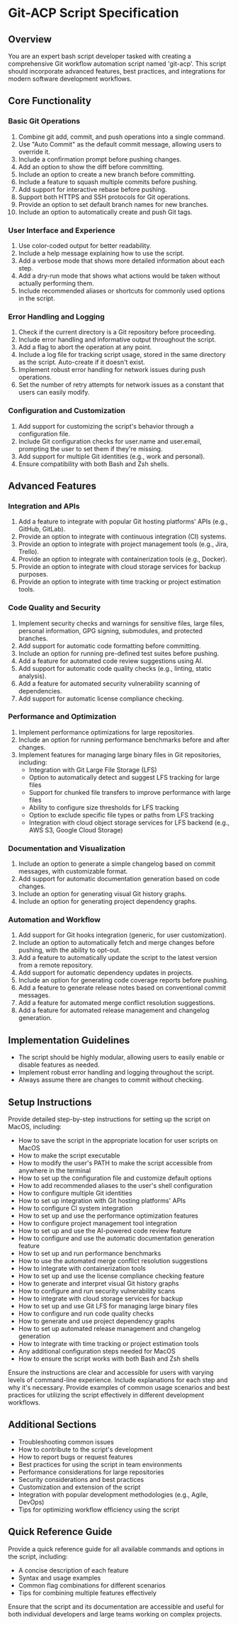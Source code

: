 # Git-ACP Script Specification

## Overview

You are an expert bash script developer tasked with creating a comprehensive Git workflow automation script named 'git-acp'. This script should incorporate advanced features, best practices, and integrations for modern software development workflows.

## Core Functionality

### Basic Git Operations

1. Combine git add, commit, and push operations into a single command.
2. Use "Auto Commit" as the default commit message, allowing users to override it.
3. Include a confirmation prompt before pushing changes.
4. Add an option to show the diff before committing.
5. Include an option to create a new branch before committing.
6. Include a feature to squash multiple commits before pushing.
7. Add support for interactive rebase before pushing.
8. Support both HTTPS and SSH protocols for Git operations.
9. Provide an option to set default branch names for new branches.
10. Include an option to automatically create and push Git tags.

### User Interface and Experience

1. Use color-coded output for better readability.
2. Include a help message explaining how to use the script.
3. Add a verbose mode that shows more detailed information about each step.
4. Add a dry-run mode that shows what actions would be taken without actually performing them.
5. Include recommended aliases or shortcuts for commonly used options in the script.

### Error Handling and Logging

1. Check if the current directory is a Git repository before proceeding.
2. Include error handling and informative output throughout the script.
3. Add a flag to abort the operation at any point.
4. Include a log file for tracking script usage, stored in the same directory as the script. Auto-create if it doesn't exist.
5. Implement robust error handling for network issues during push operations.
6. Set the number of retry attempts for network issues as a constant that users can easily modify.

### Configuration and Customization

1. Add support for customizing the script's behavior through a configuration file.
2. Include Git configuration checks for user.name and user.email, prompting the user to set them if they're missing.
3. Add support for multiple Git identities (e.g., work and personal).
4. Ensure compatibility with both Bash and Zsh shells.

## Advanced Features

### Integration and APIs

1. Add a feature to integrate with popular Git hosting platforms' APIs (e.g., GitHub, GitLab).
2. Provide an option to integrate with continuous integration (CI) systems.
3. Provide an option to integrate with project management tools (e.g., Jira, Trello).
4. Provide an option to integrate with containerization tools (e.g., Docker).
5. Provide an option to integrate with cloud storage services for backup purposes.
6. Provide an option to integrate with time tracking or project estimation tools.

### Code Quality and Security

1. Implement security checks and warnings for sensitive files, large files, personal information, GPG signing, submodules, and protected branches.
2. Add support for automatic code formatting before committing.
3. Include an option for running pre-defined test suites before pushing.
4. Add a feature for automated code review suggestions using AI.
5. Add support for automatic code quality checks (e.g., linting, static analysis).
6. Add a feature for automated security vulnerability scanning of dependencies.
7. Add support for automatic license compliance checking.

### Performance and Optimization

1. Implement performance optimizations for large repositories.
2. Include an option for running performance benchmarks before and after changes.
3. Implement features for managing large binary files in Git repositories, including:
    - Integration with Git Large File Storage (LFS)
    - Option to automatically detect and suggest LFS tracking for large files
    - Support for chunked file transfers to improve performance with large files
    - Ability to configure size thresholds for LFS tracking
    - Option to exclude specific file types or paths from LFS tracking
    - Integration with cloud object storage services for LFS backend (e.g., AWS S3, Google Cloud Storage)

### Documentation and Visualization

1. Include an option to generate a simple changelog based on commit messages, with customizable format.
2. Add support for automatic documentation generation based on code changes.
3. Include an option for generating visual Git history graphs.
4. Include an option for generating project dependency graphs.

### Automation and Workflow

1. Add support for Git hooks integration (generic, for user customization).
2. Include an option to automatically fetch and merge changes before pushing, with the ability to opt-out.
3. Add a feature to automatically update the script to the latest version from a remote repository.
4. Add support for automatic dependency updates in projects.
5. Include an option for generating code coverage reports before pushing.
6. Add a feature to generate release notes based on conventional commit messages.
7. Add a feature for automated merge conflict resolution suggestions.
8. Add a feature for automated release management and changelog generation.

## Implementation Guidelines

- The script should be highly modular, allowing users to easily enable or disable features as needed.
- Implement robust error handling and logging throughout the script.
- Always assume there are changes to commit without checking.

## Setup Instructions

Provide detailed step-by-step instructions for setting up the script on MacOS, including:

- How to save the script in the appropriate location for user scripts on MacOS
- How to make the script executable
- How to modify the user's PATH to make the script accessible from anywhere in the terminal
- How to set up the configuration file and customize default options
- How to add recommended aliases to the user's shell configuration
- How to configure multiple Git identities
- How to set up integration with Git hosting platforms' APIs
- How to configure CI system integration
- How to set up and use the performance optimization features
- How to configure project management tool integration
- How to set up and use the AI-powered code review feature
- How to configure and use the automatic documentation generation feature
- How to set up and run performance benchmarks
- How to use the automated merge conflict resolution suggestions
- How to integrate with containerization tools
- How to set up and use the license compliance checking feature
- How to generate and interpret visual Git history graphs
- How to configure and run security vulnerability scans
- How to integrate with cloud storage services for backup
- How to set up and use Git LFS for managing large binary files
- How to configure and run code quality checks
- How to generate and use project dependency graphs
- How to set up automated release management and changelog generation
- How to integrate with time tracking or project estimation tools
- Any additional configuration steps needed for MacOS
- How to ensure the script works with both Bash and Zsh shells

Ensure the instructions are clear and accessible for users with varying levels of command-line experience. Include explanations for each step and why it's necessary. Provide examples of common usage scenarios and best practices for utilizing the script effectively in different development workflows.

## Additional Sections

- Troubleshooting common issues
- How to contribute to the script's development
- How to report bugs or request features
- Best practices for using the script in team environments
- Performance considerations for large repositories
- Security considerations and best practices
- Customization and extension of the script
- Integration with popular development methodologies (e.g., Agile, DevOps)
- Tips for optimizing workflow efficiency using the script

## Quick Reference Guide

Provide a quick reference guide for all available commands and options in the script, including:

- A concise description of each feature
- Syntax and usage examples
- Common flag combinations for different scenarios
- Tips for combining multiple features effectively

Ensure that the script and its documentation are accessible and useful for both individual developers and large teams working on complex projects.
